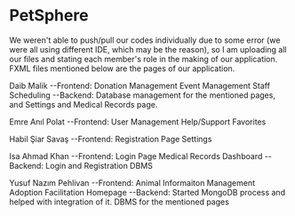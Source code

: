 # PetSphere
We weren't able to push/pull our codes individually due to some error (we were all using different IDE, which may be the reason), so I am uploading all our files and stating each member's role in the making of our application. 
FXML files mentioned below are the pages of our application.

Daib Malik 
  --Frontend:
    Donation Management
    Event Management
    Staff Scheduling
  --Backend:
    Database management for the mentioned pages, and Settings and Medical Records page.

Emre Anıl Polat 
  --Frontend:
    User Management
    Help/Support
    Favorites

Habil Şiar Savaş
  --Frontend:
    Registration Page
    Settings

Isa Ahmad Khan
  --Frontend:
    Login Page
    Medical Records
    Dashboard
  --Backend:
    Login and Registration DBMS

Yusuf Nazım Pehlivan
  --Frontend:
    Animal Informaiton Management
    Adoption Facilitation
    Homepage
  --Backend:
    Started MongoDB process and helped with integration of it. DBMS for the mentioned pages
